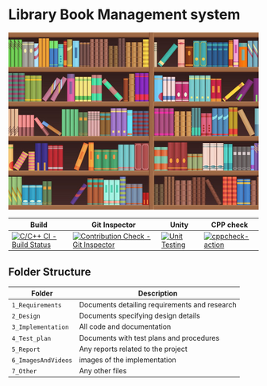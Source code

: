 # Library Book Management system
![Banner](https://github.com/nikhilsai992/Miniproject_C/blob/3b000926f63b005417670724ebb0fd2d3701722e/1_Requirements/real%20library.jpg)


Build | Git Inspector | Unity | CPP check
|---------|------------|-----------|----------------
[![C/C++ CI - Build Status](https://github.com/nikhilsai992/Miniproject_C/actions/workflows/c-build.yml/badge.svg)](https://github.com/nikhilsai992/Miniproject_C/actions/workflows/c-build.yml)|[![Contribution Check - Git Inspector](https://github.com/nikhilsai992/Miniproject_C/actions/workflows/gitinspector.yml/badge.svg)](https://github.com/nikhilsai992/Miniproject_C/actions/workflows/gitinspector.yml)|[![Unit Testing](https://github.com/nikhilsai992/Miniproject_C/actions/workflows/unit-test.yml/badge.svg)](https://github.com/nikhilsai992/Miniproject_C/actions/workflows/unit-test.yml)|[![cppcheck-action](https://github.com/nikhilsai992/Miniproject_C/actions/workflows/cppcheck.yml/badge.svg)](https://github.com/nikhilsai992/Miniproject_C/actions/workflows/cppcheck.yml)|


## Folder Structure
Folder             | Description
-------------------| -----------------------------------------
`1_Requirements`   | Documents detailing requirements and research
`2_Design`         | Documents specifying design details
`3_Implementation` | All code and documentation
`4_Test_plan`      | Documents with test plans and procedures
`5_Report`         | Any reports related to the project
`6_ImagesAndVideos`| images of the implementation
`7_Other`          | Any other files
